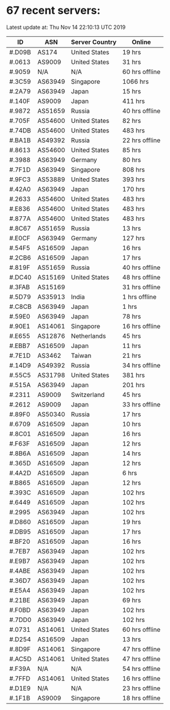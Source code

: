 # 67 recent servers:

Latest update at: Thu Nov 14 22:10:13 UTC 2019

| ID | ASN | Server Country | Online |
| -- | --- | -------------- | ------ |
| #.D09B | AS174 | United States | 19 hrs |
| #.0613 | AS9009 | United States | 31 hrs |
| #.9059 | N/A | N/A | 60 hrs offline |
| #.3C59 | AS63949 | Singapore | 1066 hrs |
| #.2A79 | AS63949 | Japan | 15 hrs |
| #.140F | AS9009 | Japan | 411 hrs |
| #.9872 | AS51659 | Russia | 40 hrs offline |
| #.705F | AS54600 | United States | 82 hrs |
| #.74DB | AS54600 | United States | 483 hrs |
| #.BA1B | AS49392 | Russia | 22 hrs offline |
| #.8613 | AS54600 | United States | 85 hrs |
| #.3988 | AS63949 | Germany | 80 hrs |
| #.7F1D | AS63949 | Singapore | 808 hrs |
| #.9FC3 | AS53889 | United States | 393 hrs |
| #.42A0 | AS63949 | Japan | 170 hrs |
| #.2633 | AS54600 | United States | 483 hrs |
| #.E836 | AS54600 | United States | 483 hrs |
| #.877A | AS54600 | United States | 483 hrs |
| #.8C67 | AS51659 | Russia | 13 hrs |
| #.E0CF | AS63949 | Germany | 127 hrs |
| #.54F5 | AS16509 | Japan | 16 hrs |
| #.2CB6 | AS16509 | Japan | 17 hrs |
| #.819F | AS51659 | Russia | 40 hrs offline |
| #.DC40 | AS15169 | United States | 48 hrs offline |
| #.3FAB | AS15169 |  | 31 hrs offline |
| #.5D79 | AS35913 | India | 1 hrs offline |
| #.C8CB | AS63949 | Japan | 1 hrs |
| #.59E0 | AS63949 | Japan | 78 hrs |
| #.90E1 | AS14061 | Singapore | 16 hrs offline |
| #.E655 | AS12876 | Netherlands | 45 hrs |
| #.EBB7 | AS16509 | Japan | 11 hrs |
| #.7E1D | AS3462 | Taiwan | 21 hrs |
| #.14D9 | AS49392 | Russia | 34 hrs offline |
| #.55C5 | AS31798 | United States | 381 hrs |
| #.515A | AS63949 | Japan | 201 hrs |
| #.2311 | AS9009 | Switzerland | 45 hrs |
| #.2612 | AS9009 | Japan | 33 hrs offline |
| #.89F0 | AS50340 | Russia | 17 hrs |
| #.6709 | AS16509 | Japan | 10 hrs |
| #.8C01 | AS16509 | Japan | 16 hrs |
| #.F63F | AS16509 | Japan | 12 hrs |
| #.8B6A | AS16509 | Japan | 14 hrs |
| #.365D | AS16509 | Japan | 12 hrs |
| #.4A2D | AS16509 | Japan | 6 hrs |
| #.B865 | AS16509 | Japan | 12 hrs |
| #.393C | AS16509 | Japan | 102 hrs |
| #.6449 | AS16509 | Japan | 102 hrs |
| #.2995 | AS63949 | Japan | 102 hrs |
| #.D860 | AS16509 | Japan | 19 hrs |
| #.DB95 | AS16509 | Japan | 17 hrs |
| #.BF20 | AS16509 | Japan | 16 hrs |
| #.7EB7 | AS63949 | Japan | 102 hrs |
| #.E9B7 | AS63949 | Japan | 102 hrs |
| #.4ABE | AS63949 | Japan | 102 hrs |
| #.36D7 | AS63949 | Japan | 102 hrs |
| #.E5A4 | AS63949 | Japan | 102 hrs |
| #.21BE | AS63949 | Japan | 69 hrs |
| #.F0BD | AS63949 | Japan | 102 hrs |
| #.7DD0 | AS63949 | Japan | 102 hrs |
| #.0731 | AS14061 | United States | 60 hrs offline |
| #.D254 | AS16509 | Japan | 13 hrs |
| #.8D9F | AS14061 | Singapore | 47 hrs offline |
| #.AC5D | AS14061 | United States | 47 hrs offline |
| #.F39A | N/A | N/A | 54 hrs offline |
| #.7FFD | AS14061 | United States | 16 hrs offline |
| #.D1E9 | N/A | N/A | 23 hrs offline |
| #.1F1B | AS9009 | Singapore | 18 hrs offline |

